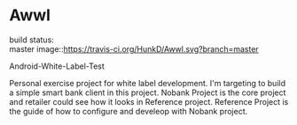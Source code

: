Awwl 
====

build status:   
master image::https://travis-ci.org/HunkD/Awwl.svg?branch=master
   
Android-White-Label-Test

Personal exercise project for white label development. I'm targeting to build a simple smart bank client in this project. 
Nobank Project is the core project and retailer could see how it looks in Reference project. 
Reference Project is the guide of how to configure and develeop with Nobank project.
